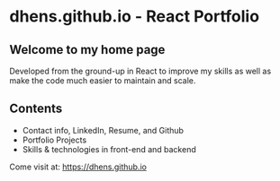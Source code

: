 # dhens.github.io - React Portfolio

## Welcome to my home page
Developed from the ground-up in React to improve my skills as well as make the code much easier to maintain and scale.

## Contents
* Contact info, LinkedIn, Resume, and Github
* Portfolio Projects
* Skills & technologies in front-end and backend 

Come visit at: https://dhens.github.io
